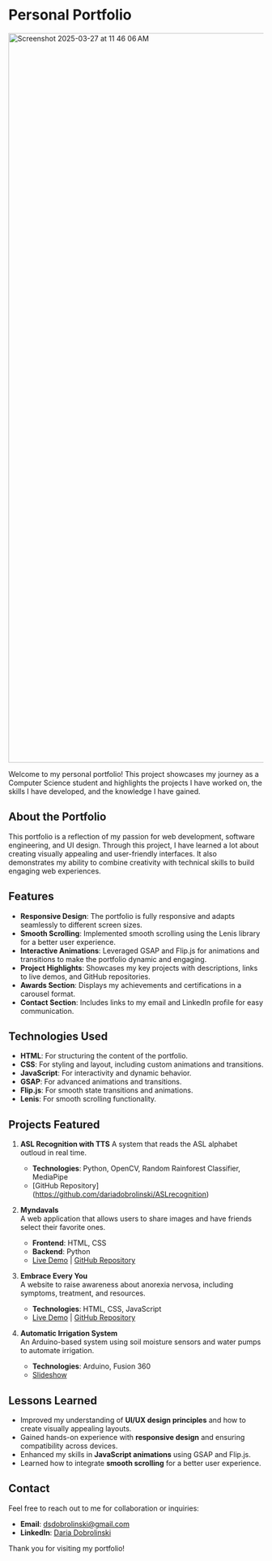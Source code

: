 # Personal Portfolio

<img width="1438" alt="Screenshot 2025-03-27 at 11 46 06 AM" src="https://github.com/user-attachments/assets/c0447c24-61ed-4eec-aa8b-218f7d000b17" />

Welcome to my personal portfolio! This project showcases my journey as a Computer Science student and highlights the projects I have worked on, the skills I have developed, and the knowledge I have gained.

## About the Portfolio

This portfolio is a reflection of my passion for web development, software engineering, and UI design. Through this project, I have learned a lot about creating visually appealing and user-friendly interfaces. It also demonstrates my ability to combine creativity with technical skills to build engaging web experiences.

## Features

- **Responsive Design**: The portfolio is fully responsive and adapts seamlessly to different screen sizes.
- **Smooth Scrolling**: Implemented smooth scrolling using the Lenis library for a better user experience.
- **Interactive Animations**: Leveraged GSAP and Flip.js for animations and transitions to make the portfolio dynamic and engaging.
- **Project Highlights**: Showcases my key projects with descriptions, links to live demos, and GitHub repositories.
- **Awards Section**: Displays my achievements and certifications in a carousel format.
- **Contact Section**: Includes links to my email and LinkedIn profile for easy communication.

## Technologies Used

- **HTML**: For structuring the content of the portfolio.
- **CSS**: For styling and layout, including custom animations and transitions.
- **JavaScript**: For interactivity and dynamic behavior.
- **GSAP**: For advanced animations and transitions.
- **Flip.js**: For smooth state transitions and animations.
- **Lenis**: For smooth scrolling functionality.

## Projects Featured

1. **ASL Recognition with TTS**
   A system that reads the ASL alphabet outloud in real time.
   - **Technologies**: Python, OpenCV, Random Rainforest Classifier, MediaPipe
   - [GitHub Repository] (https://github.com/dariadobrolinski/ASLrecognition)
3. **Myndavals**  
   A web application that allows users to share images and have friends select their favorite ones.  
   - **Frontend**: HTML, CSS  
   - **Backend**: Python  
   - [Live Demo](https://sharefavorites-billowing-darkness-1530.fly.dev/) | [GitHub Repository](https://github.com/dariadobrolinski/myndavalsShare)

4. **Embrace Every You**  
   A website to raise awareness about anorexia nervosa, including symptoms, treatment, and resources.  
   - **Technologies**: HTML, CSS, JavaScript  
   - [Live Demo](http://dariadobrolinski.me/embraceEveryYou/) | [GitHub Repository](https://github.com/dariadobrolinski/embraceEveryYou)

5. **Automatic Irrigation System**  
   An Arduino-based system using soil moisture sensors and water pumps to automate irrigation.  
   - **Technologies**: Arduino, Fusion 360  
   - [Slideshow](images/automatic-irigation-system.pdf)

## Lessons Learned

- Improved my understanding of **UI/UX design principles** and how to create visually appealing layouts.
- Gained hands-on experience with **responsive design** and ensuring compatibility across devices.
- Enhanced my skills in **JavaScript animations** using GSAP and Flip.js.
- Learned how to integrate **smooth scrolling** for a better user experience.

## Contact

Feel free to reach out to me for collaboration or inquiries:

- **Email**: [dsdobrolinski@gmail.com](mailto:dsdobrolinski@gmail.com)
- **LinkedIn**: [Daria Dobrolinski](https://www.linkedin.com/in/daria-dobrolinski/)

Thank you for visiting my portfolio!
